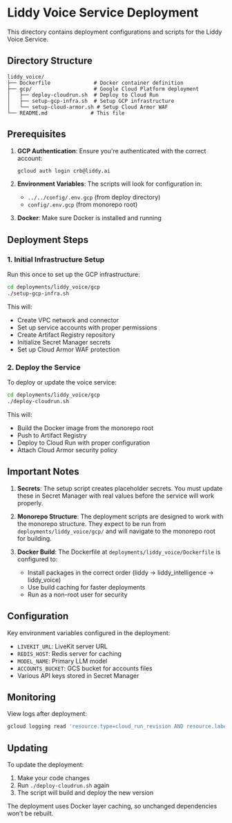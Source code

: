 # Liddy Voice Service Deployment

This directory contains deployment configurations and scripts for the Liddy Voice Service.

## Directory Structure

```
liddy_voice/
├── Dockerfile              # Docker container definition
├── gcp/                    # Google Cloud Platform deployment
│   ├── deploy-cloudrun.sh  # Deploy to Cloud Run
│   ├── setup-gcp-infra.sh  # Setup GCP infrastructure
│   └── setup-cloud-armor.sh # Setup Cloud Armor WAF
└── README.md              # This file
```

## Prerequisites

1. **GCP Authentication**: Ensure you're authenticated with the correct account:
   ```bash
   gcloud auth login crb@liddy.ai
   ```

2. **Environment Variables**: The scripts will look for configuration in:
   - `../../config/.env.gcp` (from deploy directory)
   - `config/.env.gcp` (from monorepo root)

3. **Docker**: Make sure Docker is installed and running

## Deployment Steps

### 1. Initial Infrastructure Setup

Run this once to set up the GCP infrastructure:

```bash
cd deployments/liddy_voice/gcp
./setup-gcp-infra.sh
```

This will:
- Create VPC network and connector
- Set up service accounts with proper permissions
- Create Artifact Registry repository
- Initialize Secret Manager secrets
- Set up Cloud Armor WAF protection

### 2. Deploy the Service

To deploy or update the voice service:

```bash
cd deployments/liddy_voice/gcp
./deploy-cloudrun.sh
```

This will:
- Build the Docker image from the monorepo root
- Push to Artifact Registry
- Deploy to Cloud Run with proper configuration
- Attach Cloud Armor security policy

## Important Notes

1. **Secrets**: The setup script creates placeholder secrets. You must update these in Secret Manager with real values before the service will work properly.

2. **Monorepo Structure**: The deployment scripts are designed to work with the monorepo structure. They expect to be run from `deployments/liddy_voice/gcp/` and will navigate to the monorepo root for building.

3. **Docker Build**: The Dockerfile at `deployments/liddy_voice/Dockerfile` is configured to:
   - Install packages in the correct order (liddy → liddy_intelligence → liddy_voice)
   - Use build caching for faster deployments
   - Run as a non-root user for security

## Configuration

Key environment variables configured in the deployment:

- `LIVEKIT_URL`: LiveKit server URL
- `REDIS_HOST`: Redis server for caching
- `MODEL_NAME`: Primary LLM model
- `ACCOUNTS_BUCKET`: GCS bucket for accounts files
- Various API keys stored in Secret Manager

## Monitoring

View logs after deployment:

```bash
gcloud logging read 'resource.type=cloud_run_revision AND resource.labels.service_name=voice-service-livekit' --project=laure-430512 --limit=50
```

## Updating

To update the deployment:

1. Make your code changes
2. Run `./deploy-cloudrun.sh` again
3. The script will build and deploy the new version

The deployment uses Docker layer caching, so unchanged dependencies won't be rebuilt.